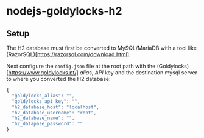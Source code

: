 # nodejs-goldylocks-h2

Setup
-----
The H2 database must first be converted to MySQL/MariaDB with a tool like (RazorSQL)[https://razorsql.com/download.html].

Next configure the `config.json` file at the root path with the (Goldylocks)[https://www.goldylocks.pt/] *alias*, *API* key and the destination mysql server to where you converted the H2 database:
```javascript
{
  "goldylocks_alias": "",
  "goldylocks_api_key": "",
  "h2_database_host": "localhost",
  "h2_database_username": "root",
  "h2_database_name": "",
  "h2_datapase_password": ""
}
```